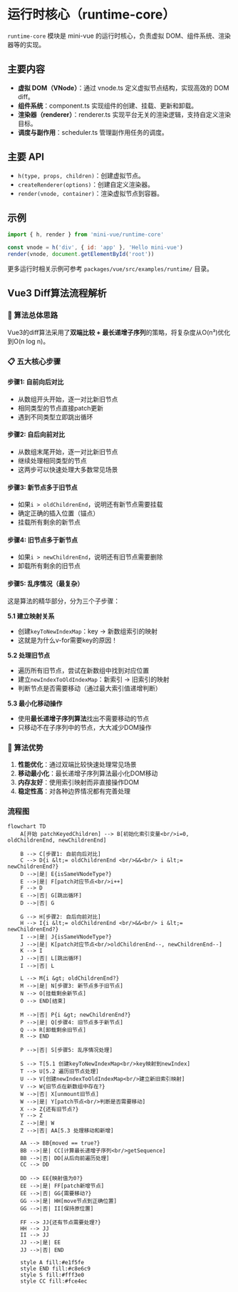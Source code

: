 # 运行时核心（runtime-core）

`runtime-core` 模块是 mini-vue 的运行时核心，负责虚拟 DOM、组件系统、渲染器等的实现。

## 主要内容

- **虚拟 DOM（VNode）**：通过 vnode.ts 定义虚拟节点结构，实现高效的 DOM diff。
- **组件系统**：component.ts 实现组件的创建、挂载、更新和卸载。
- **渲染器（renderer）**：renderer.ts 实现平台无关的渲染逻辑，支持自定义渲染目标。
- **调度与副作用**：scheduler.ts 管理副作用任务的调度。

## 主要 API

- `h(type, props, children)`：创建虚拟节点。
- `createRenderer(options)`：创建自定义渲染器。
- `render(vnode, container)`：渲染虚拟节点到容器。

## 示例

```js
import { h, render } from 'mini-vue/runtime-core'

const vnode = h('div', { id: 'app' }, 'Hello mini-vue')
render(vnode, document.getElementById('root'))
```

更多运行时相关示例可参考 `packages/vue/src/examples/runtime/` 目录。 


## Vue3 Diff算法流程解析

### 🎯 算法总体思路
Vue3的diff算法采用了**双端比较 + 最长递增子序列**的策略，将复杂度从O(n³)优化到O(n log n)。

### 📋 五大核心步骤

#### **步骤1: 自前向后对比**
- 从数组开头开始，逐一对比新旧节点
- 相同类型的节点直接patch更新
- 遇到不同类型立即跳出循环

#### **步骤2: 自后向前对比**  
- 从数组末尾开始，逐一对比新旧节点
- 继续处理相同类型的节点
- 这两步可以快速处理大多数常见场景

#### **步骤3: 新节点多于旧节点**
- 如果`i > oldChildrenEnd`，说明还有新节点需要挂载
- 确定正确的插入位置（锚点）
- 挂载所有剩余的新节点

#### **步骤4: 旧节点多于新节点**
- 如果`i > newChildrenEnd`，说明还有旧节点需要删除
- 卸载所有剩余的旧节点

#### **步骤5: 乱序情况（最复杂）**
这是算法的精华部分，分为三个子步骤：

**5.1 建立映射关系**
- 创建`keyToNewIndexMap`：key → 新数组索引的映射
- 这就是为什么v-for需要key的原因！

**5.2 处理旧节点**
- 遍历所有旧节点，尝试在新数组中找到对应位置
- 建立`newIndexToOldIndexMap`：新索引 → 旧索引的映射
- 判断节点是否需要移动（通过最大索引值递增判断）

**5.3 最小化移动操作**
- 使用**最长递增子序列算法**找出不需要移动的节点
- 只移动不在子序列中的节点，大大减少DOM操作

### 🚀 算法优势

1. **性能优化**：通过双端比较快速处理常见场景
2. **移动最小化**：最长递增子序列算法最小化DOM移动
3. **内存友好**：使用索引映射而非直接操作DOM
4. **稳定性高**：对各种边界情况都有完善处理

### 流程图

```mermaid
flowchart TD
    A[开始 patchKeyedChildren] --> B[初始化索引变量<br/>i=0, oldChildrenEnd, newChildrenEnd]
    
    B --> C[步骤1: 自前向后对比]
    C --> D{i &lt;= oldChildrenEnd <br/>&&<br/> i &lt;= newChildrenEnd?}
    D -->|是| E{isSameVNodeType?}
    E -->|是| F[patch对应节点<br/>i++]
    F --> D
    E -->|否| G[跳出循环]
    D -->|否| G
    
    G --> H[步骤2: 自后向前对比]
    H --> I{i &lt;= oldChildrenEnd <br/>&&<br/> i &lt;= newChildrenEnd?}
    I -->|是| J{isSameVNodeType?}
    J -->|是| K[patch对应节点<br/>oldChildrenEnd--, newChildrenEnd--]
    K --> I
    J -->|否| L[跳出循环]
    I -->|否| L
    
    L --> M{i &gt; oldChildrenEnd?}
    M -->|是| N[步骤3: 新节点多于旧节点]
    N --> O[挂载剩余新节点]
    O --> END[结束]
    
    M -->|否| P{i &gt; newChildrenEnd?}
    P -->|是| Q[步骤4: 旧节点多于新节点]
    Q --> R[卸载剩余旧节点]
    R --> END
    
    P -->|否| S[步骤5: 乱序情况处理]
    
    S --> T[5.1 创建keyToNewIndexMap<br/>key映射到newIndex]
    T --> U[5.2 遍历旧节点处理]
    U --> V[创建newIndexToOldIndexMap<br/>建立新旧索引映射]
    V --> W{旧节点在新数组中存在?}
    W -->|否| X[unmount旧节点]
    W -->|是| Y[patch节点<br/>判断是否需要移动]
    X --> Z{还有旧节点?}
    Y --> Z
    Z -->|是| W
    Z -->|否| AA[5.3 处理移动和新增]
    
    AA --> BB{moved == true?}
    BB -->|是| CC[计算最长递增子序列<br/>getSequence]
    BB -->|否| DD[从后向前遍历处理]
    CC --> DD
    
    DD --> EE{映射值为0?}
    EE -->|是| FF[patch新增节点]
    EE -->|否| GG{需要移动?}
    GG -->|是| HH[move节点到正确位置]
    GG -->|否| II[保持原位置]
    
    FF --> JJ{还有节点需要处理?}
    HH --> JJ
    II --> JJ
    JJ -->|是| EE
    JJ -->|否| END
    
    style A fill:#e1f5fe
    style END fill:#c8e6c9
    style S fill:#fff3e0
    style CC fill:#fce4ec
```